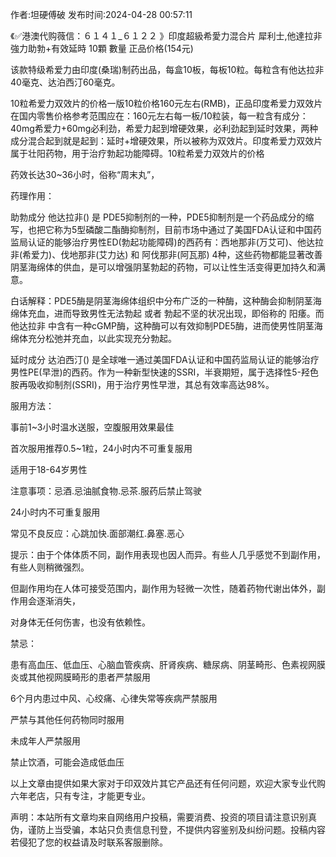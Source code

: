 <p>作者:坦硬傅破 发布时间:2024-04-28 00:57:11</p>
<p>《✅港澳代购薇信：６１４１_６１２２ 》印度超級希愛力混合片 犀利士,他達拉非 強力助勃+有效延時 10顆 數量 正品价格(154元) </p>
									<p></p><p>该款特级希爱力由印度(桑瑞)制药出品，每盒10板，每板10粒。每粒含有他达拉非40毫克、达泊西汀60毫克。</p><p></p><p>10粒希爱力双效片的价格一版10粒价格160元左右(RMB)，正品印度希爱力双效片在国内零售价格参考范围应在：160元左右每一板/10粒装，每一粒含有成分：40mg希爱力+60mg必利劲，希爱力起到增硬效果，必利劲起到延时效果，两种成分混合起到就是起到：延时+增硬效果，所以被称为双效片。印度希爱力双效片属于壮阳药物，用于治疗勃起功能障碍。10粒希爱力双效片的价格</p><p></p><p>药效长达30~36小时，俗称“周末丸”，</p><p></p><p>药理作用：</p><p></p><p>助勃成分 他达拉非() 是 PDE5抑制剂的一种，PDE5抑制剂是一个药品成分的缩写，也把它称为5型磷酸二酯酶抑制剂，目前市场中通过了美国FDA认证和中国药监局认证的能够治疗男性ED(勃起功能障碍)的西药有：西地那非(万艾可)、他达拉非(希爱力)、伐地那非(艾力达) 和 阿伐那非(阿瓦那) 4种，这些药物都能显著改善阴茎海绵体的供血，是可以增强阴茎勃起的药物，可以让性生活变得更加持久和满意。</p><p></p><p>白话解释：PDE5酶是阴茎海绵体组织中分布广泛的一种酶，这种酶会抑制阴茎海绵体充血，进而导致男性无法勃起 或者 勃起不坚的状况出现，即俗称的 阳痿。而 他达拉非 中含有一种cGMP酶，这种酶可以有效抑制PDE5酶，进而使男性阴茎海绵体充分松弛并充血，以此实现充分勃起。</p><p></p><p>延时成分 达泊西汀() 是全球唯一通过美国FDA认证和中国药监局认证的能够治疗男性PE(早泄)的西药。作为一种新型快速的SSRI，半衰期短，属于选择性5-羟色胺再吸收抑制剂(SSRI)，用于治疗男性早泄，其总有效率高达98%。</p><p></p><p></p><p>服用方法：</p><p></p><p>事前1~3小时温水送服，空腹服用效果最佳</p><p></p><p>首次服用推荐0.5~1粒，24小时内不可重复服用</p><p></p><p>适用于18-64岁男性</p><p></p><p>注意事项：忌酒.忌油腻食物.忌茶.服药后禁止驾驶</p><p></p><p>24小时内不可重复服用</p><p></p><p>常见不良反应：心跳加快.面部潮红.鼻塞.恶心</p><p></p><p>提示：由于个体体质不同，副作用表现也因人而异。有些人几乎感觉不到副作用，有些人则稍微强烈。</p><p></p><p>但副作用均在人体可接受范围内，副作用为轻微一次性，随着药物代谢出体外，副作用会逐渐消失，</p><p></p><p>对身体无任何伤害，也没有依赖性。</p><p></p><p>禁忌：</p><p></p><p>患有高血压、低血压、心脑血管疾病、肝肾疾病、糖尿病、阴茎畸形、色素视网膜炎或其他视网膜畸形的患者严禁服用</p><p></p><p>6个月内患过中风、心绞痛、心律失常等疾病严禁服用</p><p></p><p>严禁与其他任何药物同时服用</p><p></p><p>未成年人严禁服用</p><p></p><p>禁止饮酒，可能会造成低血压</p><p></p><p>以上文章由提供如果大家对于印双效片其它产品还有任何问题，欢迎大家专业代购六年老店，只有专注，才能更专业。</p>				声明：本站所有文章均来自网络用户投稿，需要消费、投资的项目请注意识别真伪，谨防上当受骗，本站只负责信息刊登，不提供内容鉴别及纠纷问题。投稿内容若侵犯了您的权益请及时联系客服删除。				
